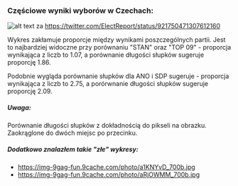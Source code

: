 ### Częściowe wyniki wyborów w Czechach:

![alt text](https://pbs.twimg.com/media/DMq3IvkW0AEm7tZ.jpg "Wykres")
za
https://twitter.com/ElectReport/status/921750471307612160

Wykres zakłamuje proporcje między wynikami poszczególnych partii. Jest to najbardziej widoczne przy porównaniu "STAN" oraz "TOP 09" - proporcja wynikająca z liczb to 1.07, a porównanie długości słupków sugeruje proporcję 1.86.

Podobnie wygląda porównanie słupków dla ANO i SDP sugeruje - proporcja wynikająca z liczb to 2.75, a porórwnanie długości słupków sugeruje proporcję 2.09.

##### Uwaga:
Porównanie długości słupków z dokładnością do pikseli na obrazku. Zaokrąglone do dwóch miejsc po przecinku.

##### Dodatkowo znalazłem takie "złe" wykresy:

* https://img-9gag-fun.9cache.com/photo/a1KNYvD_700b.jpg
* https://img-9gag-fun.9cache.com/photo/aRjOWMM_700b.jpg
